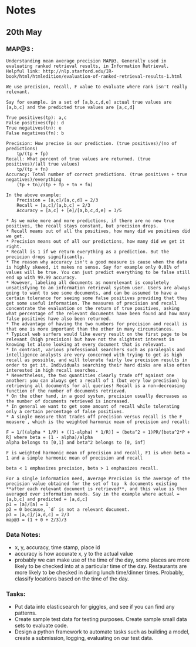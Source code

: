 # Notes

## 20th May

### MAP@3 :
    Understanding mean average precision MAP@3. Generally used in evaluating ranked retrieval results, in Information Retrieval.
    Helpful link: http://nlp.stanford.edu/IR-book/html/htmledition/evaluation-of-ranked-retrieval-results-1.html
    
    We use precision, recall, F value to evaluate where rank isn't really relevant.
    
    Say for example. in a set of [a,b,c,d,e] actual true values are [a,b,c] and the predicted true values are [a,c,d]
    
    True positives(tp): a,c
    False positives(fp): d
    True negatives(tn): e
    False negatives(fn): b
    
    Precision: How precise is our prediction. (true positives)/(no of predictions)
        tp/(tp + fp)
    Recall: What percent of true values are returned. (true positives)/(all true values)
        tp/(tp + fn)
    Accuracy: Total number of correct predictions. (true positives + true negatives)/everything
        (tp + tn)/(tp + fp + tn + fn)
    
    In the above example:
        Precision = [a,c]/[a,c,d] = 2/3
        Recall = [a,c]/[a,b,c] = 2/3 
        Accuracy = [a,c] + [e]/[a,b,c,d,e] = 3/5
        
    * As we make more and more predictions, if there are no new true positives, the recall stays constant, but precision drops.
    * Recall means out of all the positives, how many did we positives did we get.
    * Precision means out of all our predictions, how many did we get it right.
    * Recall is 1 if we return everything as a prediction. But the precicion drops significantly.
    * The reason why accuracy isn't a good measure is cause when the data is highly skewed, it makes no sense. Say for example only 0.01% of values will be true. You can just predict everything to be false still end up with 99.99 accuracy.
    * However, labeling all documents as nonrelevant is completely unsatisfying to an information retrieval system user. Users are always going to want to see some documents, and can be assumed to have a certain tolerance for seeing some false positives providing that they get some useful information. The measures of precision and recall concentrate the evaluation on the return of true positives, asking what percentage of the relevant documents have been found and how many false positives have also been returned.
    * The advantage of having the two numbers for precision and recall is that one is more important than the other in many circumstances. 
    * Typical web surfers would like every result on the first page to be relevant (high precision) but have not the slightest interest in knowing let alone looking at every document that is relevant. 
    * In contrast, various professional searchers such as paralegals and intelligence analysts are very concerned with trying to get as high recall as possible, and will tolerate fairly low precision results in order to get it. Individuals searching their hard disks are also often interested in high recall searches. 
    * Nevertheless, the two quantities clearly trade off against one another: you can always get a recall of 1 (but very low precision) by retrieving all documents for all queries! Recall is a non-decreasing function of the number of documents retrieved. 
    * On the other hand, in a good system, precision usually decreases as the number of documents retrieved is increased. 
    * In general we want to get some amount of recall while tolerating only a certain percentage of false positives.
    * A single measure that trades off precision versus recall is the F measure , which is the weighted harmonic mean of precision and recall:
    
    F = 1/[(alpha * 1/P) + ((1-alpha) * 1/R)] = (beta^2 + 1)PR/[beta^2*P + R] where beta = (1 - alpha)/alpha
    alpha belongs to [0,1] and beta^2 belongs to [0, inf]
    
    F is weighted harmonic mean of precision and recall, F1 is when beta = 1 and a simple harmonic mean of precision and recall
    
    beta < 1 emphasizes precision, beta > 1 emphasizes recall.
    
    For a single information need, Average Precision is the average of the precision value obtained for the set of top  k documents existing **after each relevant document is retrieved**, and this value is then averaged over information needs. Say in the example where actual = [a,b,c] and predicted = [a,d,c]
    p1 = [a]/[a] = 1
    p2 = 0 because, `d` is not a relevant document.
    p3 = [a,c]/[a,d,c] = 2/3
    map@3 = (1 + 0 + 2/3)/3


### Data Notes:

* x, y, accuracy, time stamp, place id
* accuracy is how accurate x, y to the actual value
* probably we can make use of the time of the day, some places are more likely to be checked into at a particular time of the day. Restaurants are more likely to be checked in during lunch time/dinner times. Probably, classify locations based on the time of the day.

### Tasks:
* Put data into elasticsearch for giggles, and see if you can find any patterns.
* Create sample test data for testing purposes. Create sample small data sets to evaluate code.
* Design a python framework to automate tasks such as building a model, create a submission, logging, evaluating on our test data.